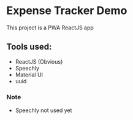 # Expense Tracker Demo

This project is a PWA ReactJS app

## Tools used:

- ReactJS (Obvious)
- Speechly
- Material UI
- uuid

### Note

- Speechly not used yet
